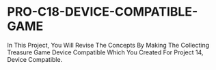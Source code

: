 # PRO-C18-DEVICE-COMPATIBLE-GAME
In This Project, You Will Revise The Concepts By Making The Collecting Treasure Game Device Compatible Which You Created For Project 14, Device Compatible.
